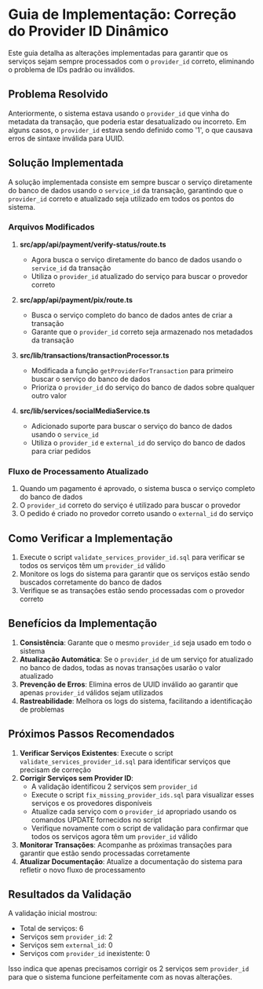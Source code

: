 # Guia de Implementação: Correção do Provider ID Dinâmico

Este guia detalha as alterações implementadas para garantir que os serviços sejam sempre processados com o `provider_id` correto, eliminando o problema de IDs padrão ou inválidos.

## Problema Resolvido

Anteriormente, o sistema estava usando o `provider_id` que vinha do metadata da transação, que poderia estar desatualizado ou incorreto. Em alguns casos, o `provider_id` estava sendo definido como '1', o que causava erros de sintaxe inválida para UUID.

## Solução Implementada

A solução implementada consiste em sempre buscar o serviço diretamente do banco de dados usando o `service_id` da transação, garantindo que o `provider_id` correto e atualizado seja utilizado em todos os pontos do sistema.

### Arquivos Modificados

1. **src/app/api/payment/verify-status/route.ts**
   - Agora busca o serviço diretamente do banco de dados usando o `service_id` da transação
   - Utiliza o `provider_id` atualizado do serviço para buscar o provedor correto

2. **src/app/api/payment/pix/route.ts**
   - Busca o serviço completo do banco de dados antes de criar a transação
   - Garante que o `provider_id` correto seja armazenado nos metadados da transação

3. **src/lib/transactions/transactionProcessor.ts**
   - Modificada a função `getProviderForTransaction` para primeiro buscar o serviço do banco de dados
   - Prioriza o `provider_id` do serviço do banco de dados sobre qualquer outro valor

4. **src/lib/services/socialMediaService.ts**
   - Adicionado suporte para buscar o serviço do banco de dados usando o `service_id`
   - Utiliza o `provider_id` e `external_id` do serviço do banco de dados para criar pedidos

### Fluxo de Processamento Atualizado

1. Quando um pagamento é aprovado, o sistema busca o serviço completo do banco de dados
2. O `provider_id` correto do serviço é utilizado para buscar o provedor
3. O pedido é criado no provedor correto usando o `external_id` do serviço

## Como Verificar a Implementação

1. Execute o script `validate_services_provider_id.sql` para verificar se todos os serviços têm um `provider_id` válido
2. Monitore os logs do sistema para garantir que os serviços estão sendo buscados corretamente do banco de dados
3. Verifique se as transações estão sendo processadas com o provedor correto

## Benefícios da Implementação

1. **Consistência**: Garante que o mesmo `provider_id` seja usado em todo o sistema
2. **Atualização Automática**: Se o `provider_id` de um serviço for atualizado no banco de dados, todas as novas transações usarão o valor atualizado
3. **Prevenção de Erros**: Elimina erros de UUID inválido ao garantir que apenas `provider_id` válidos sejam utilizados
4. **Rastreabilidade**: Melhora os logs do sistema, facilitando a identificação de problemas

## Próximos Passos Recomendados

1. **Verificar Serviços Existentes**: Execute o script `validate_services_provider_id.sql` para identificar serviços que precisam de correção
2. **Corrigir Serviços sem Provider ID**: 
   - A validação identificou 2 serviços sem `provider_id`
   - Execute o script `fix_missing_provider_ids.sql` para visualizar esses serviços e os provedores disponíveis
   - Atualize cada serviço com o `provider_id` apropriado usando os comandos UPDATE fornecidos no script
   - Verifique novamente com o script de validação para confirmar que todos os serviços agora têm um `provider_id` válido
3. **Monitorar Transações**: Acompanhe as próximas transações para garantir que estão sendo processadas corretamente
4. **Atualizar Documentação**: Atualize a documentação do sistema para refletir o novo fluxo de processamento

## Resultados da Validação

A validação inicial mostrou:
- Total de serviços: 6
- Serviços sem `provider_id`: 2
- Serviços sem `external_id`: 0
- Serviços com `provider_id` inexistente: 0

Isso indica que apenas precisamos corrigir os 2 serviços sem `provider_id` para que o sistema funcione perfeitamente com as novas alterações.
